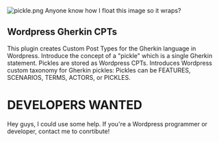 ![pickle.png](https://bitbucket.org/repo/aAdo7g/images/3063536449-pickle.png)
Anyone know how I float this image so it wraps?

## Wordpress Gherkin CPTs ##
This plugin creates Custom Post Types for the Gherkin language in Wordpress.
Introduce the concept of a "pickle" which is a single Gherkin statement.
Pickles are stored as Wordpress CPTs.
Introduces Wordpress custom taxonomy for Gherkin pickles:
Pickles can be FEATURES, SCENARIOS, TERMS, ACTORS, or PICKLES.

# DEVELOPERS WANTED #
Hey guys, I could use some help. If you're a Wordpress programmer or developer, contact me to conrtibute!